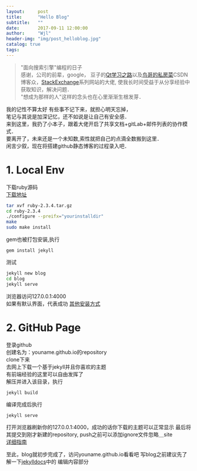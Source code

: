 ```yaml
---
layout:     post
title:      "Hello Blog"
subtitle:   ""
date:       2017-09-11 12:00:00
author:     "Wjl"
header-img: "img/post_helloblog.jpg"
catalog: true
tags:
---
```


> "面向搜索引擎"编程的日子  
感谢，公司的前辈，google，
豆子的[Qt学习之路](https://www.devbean.net/)以及[鸟哥的私房菜](http://linux.vbird.org/)CSDN博客众，[StackExchange](https://stackexchange.com/)系列网站的大佬,
使我长时间受益于从分享经验中获取知识，解决问题．  
"想成为那样的人"这样的念头也在心里渐渐生根发芽．

我的记性不算太好
有些事不记下来，就担心明天忘掉，  
笔记与其说是加深记忆，还不如说是让自己有安全感．  
来到这里，我扔了小本子，跟着大佬开启了共享文档+gitLab+邮件列表的协作模式．  
要离开了，未来还是一个未知数,索性就把自己的点滴全数搬到这里．  
闲言少叙，现在将搭建github静态博客的过程录入吧．

# 1. Local Env  
下载ruby源码  
[下载地址](https://www.ruby-lang.org/en/downloads)  
```Bash
tar xvf ruby-2.3.4.tar.gz
cd ruby-2.3.4
./configure --preifx="yourinstalldir"
make
sudo make install
```
gem也被打包安装,执行
```
gem install jekyll
```
测试
```Bash
jekyll new blog
cd blog
jekyll serve
```
浏览器访问127.0.0.1:4000  
如果有默认界面，代表成功
[其他安装方式](http://jekyllrb.com.cn/docs/quickstart/)
# 2. GitHub Page
登录github  
创建名为：youname.github.io的repository  
clone下来  
去网上下载一个基于jekyll并且你喜欢的主题  
有前端经验的这里可以自由发挥了  
解压并进入该目录，执行
```
jekyll build
```
编译完成后执行
```
jekyll serve
```
打开浏览器刷新你的127.0.0.1:4000，成功的话你下载的主题可以正常显示
最后将其提交到刚才新建的repository, push之前可以添加ignore文件忽略＿site  
[详细指南](http://jekyllrb.com/docs/github-pages/)

至此，blog就初步完成了，访问youname.github.io看看吧
写blog之前建议先了解一下[jekylldocs](http://jekyll.com.cn/docs/home)中的
编辑内容部分
